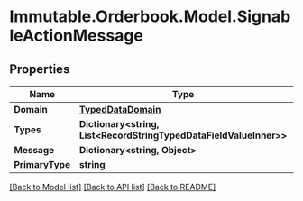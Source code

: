 # Immutable.Orderbook.Model.SignableActionMessage

## Properties

 Name            | Type                                                                           | Description | Notes      
-----------------|--------------------------------------------------------------------------------|-------------|------------
 **Domain**      | [**TypedDataDomain**](TypedDataDomain.md)                                      |             | [optional] 
 **Types**       | **Dictionary&lt;string, List&lt;RecordStringTypedDataFieldValueInner&gt;&gt;** |             | [optional] 
 **Message**     | **Dictionary&lt;string, Object&gt;**                                           |             | [optional] 
 **PrimaryType** | **string**                                                                     |             | [optional] 

[[Back to Model list]](../README.md#documentation-for-models) [[Back to API list]](../README.md#documentation-for-api-endpoints) [[Back to README]](../README.md)

